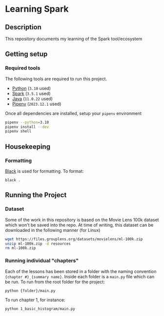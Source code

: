 # Learning Spark

## Description
This repository documents my learning of the Spark tool/ecosystem

## Getting setup
### Required tools
The following tools are required to run this project.

- [Python](python.org/downloads) (`3.10` used)
- [Spark](https://spark.apache.org/downloads.html) (`3.5.1` used)
- [Java](https://www.java.com/en/download) (`11.0.22` used)
- [Pipenv](https://pipenv.pypa.io/en/latest/) (`2023.12.1` used)

Once all dependencies are installed, setup your `pipenv` environment

```bash
pipenv --python=3.10
pipenv install --dev
pipenv shell
```

## Housekeeping
### Formatting
[Black](https://black.readthedocs.io/en/stable/#) is used for formatting.  To format:

```
black .
```

## Running the Project

### Dataset
Some of the work in this repository is based on the Movie Lens 100k dataset which won't be saved into the repo.  At time of writing, this dataset can be downloaded in the following manner (for Linux)

```bash
wget https://files.grouplens.org/datasets/movielens/ml-100k.zip
unzip ml-100k.zip -d resources
rm ml-100k.zip
```

### Running individual "chapters"

Each of the lessons has been stored in a folder with the naming convention `{chapter #}_{summary name}`. Inside each
folder is a `main.py` file which can be run.  To run from the root folder for the project:

```
python {folder}/main.py
```

To run chapter 1, for instance:

```commandline
python 1_basic_histogram/main.py
```